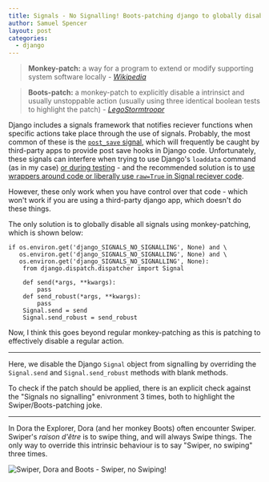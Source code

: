 ```yaml
---
title: Signals - No Signalling! Boots-patching django to globally disable signals
author: Samuel Spencer
layout: post
categories:
  - django
---
```


> **Monkey-patch:**
    a way for a program to extend or modify supporting system software locally - [*Wikipedia*](https://en.wikipedia.org/wiki/Monkey_patch)

> **Boots-patch:**
    a monkey-patch to explicitly disable a intrinsict and usually unstoppable action
    (usually using three identical boolean tests to highlight the patch) - [*LegoStormtroopr*](#)

Django includes a signals framework that notifies reciever functions when specific actions take place through the use of signals.
Probably, the most common of these is the [`post_save` signal](https://docs.djangoproject.com/en/1.10/ref/signals/#post-save),
which will frequently be caught by third-party apps to provide post save hooks in Django code.
Unfortunately, these signals can interfere when trying to use Django's `loaddata` command (as in my case)
[or during testing](http://stackoverflow.com/questions/18532539/want-to-disable-signals-in-django-testing) -
and the recommended solution is to 
[use wrappers around code or liberally use `raw=True` in Signal reciever code](http://stackoverflow.com/questions/11487128/django-temporarily-disable-signals).

However, these only work when you have control over that code - which won't work if you are using a third-party django app, which
doesn't do these things.

The only solution is to globally disable all signals using monkey-patching, which is shown below:

```:python
if os.environ.get('django_SIGNALS_NO_SIGNALLING', None) and \
   os.environ.get('django_SIGNALS_NO_SIGNALLING', None) and \
   os.environ.get('django_SIGNALS_NO_SIGNALLING', None):
    from django.dispatch.dispatcher import Signal

    def send(*args, **kwargs):
        pass
    def send_robust(*args, **kwargs):
        pass
    Signal.send = send
    Signal.send_robust = send_robust
```

Now, I think this goes beyond regular monkey-patching as this is patching to effectively disable a regular action.

---

Here, we disable the Django `Signal` object from signalling by overriding the `Signal.send` and `Signal.send_robust`
methods with blank methods.

To check if the patch should be applied, there is an explicit check against the "Signals no signalling" enivronment 3 times,
both to highlight the Swiper/Boots-patching joke.

---

In Dora the Explorer, Dora (and her monkey Boots) often encounter Swiper.
Swiper's *raison d'être* is to swipe thing, and will always Swipe things.
The only way to override this intrinsic behaviour is to say "Swiper, no swiping" three times.

![Swiper, Dora and Boots - Swiper, no Swiping!](https://cloud.githubusercontent.com/assets/2173174/24339067/5217855c-12f5-11e7-97ba-a528683e4c1d.png)

